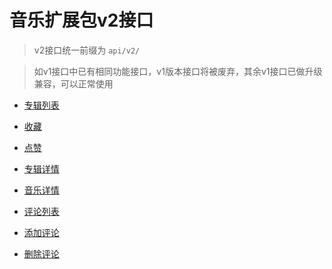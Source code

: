 # 音乐扩展包v2接口

> v2接口统一前缀为 `api/v2/`

> 如v1接口中已有相同功能接口，v1版本接口将被废弃，其余v1接口已做升级兼容，可以正常使用

- [专辑列表](/documents/v2/specials.md)

- [收藏](/documents/v2/collections.md)

- [点赞](/documents/v2/like.md)

- [专辑详情](/documents/v2/special-show.md)

- [音乐详情](/documents/v2/music-show.md)

- [评论列表](/documents/v2/comments.md)

- [添加评论](/documents/v2/addComments.md)

- [删除评论](/documents/v2/delComments.md)